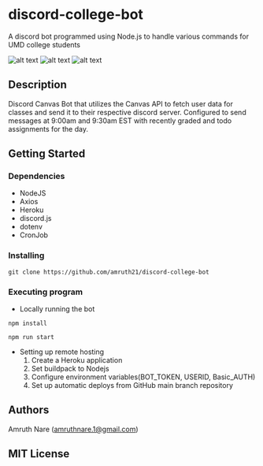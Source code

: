 # discord-college-bot
A discord bot programmed using Node.js to handle various commands for UMD college students


![alt text](https://img.shields.io/github/languages/top/amruth21/discord-college-bot "test") 
![alt text](https://img.shields.io/github/commit-activity/y/amruth21/discord-college-bot "test")
![alt text](https://img.shields.io/github/stars/amruth21/discord-college-bot?style=social "test")

## Description

Discord Canvas Bot that utilizes the Canvas API to fetch user data for classes and send it to their respective discord server. Configured to send messages at 9:00am and 9:30am EST with recently graded and todo assignments for the day.

## Getting Started

### Dependencies

* NodeJS
* Axios
* Heroku
* discord.js
* dotenv
* CronJob

### Installing

```
git clone https://github.com/amruth21/discord-college-bot
```

### Executing program

* Locally running the bot

```
npm install
```
```
npm run start
```
* Setting up remote hosting
    1. Create a Heroku application
    2. Set buildpack to Nodejs
    3. Configure environment variables(BOT_TOKEN, USERID, Basic_AUTH)
    4. Set up automatic deploys from GitHub main branch repository  

## Authors

Amruth Nare (amruthnare.1@gmail.com)

## MIT License
